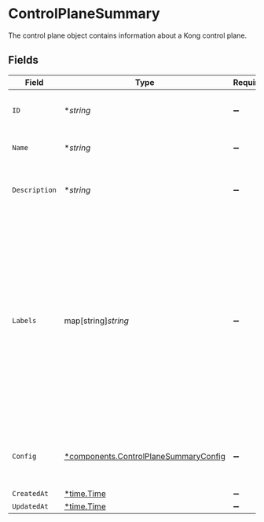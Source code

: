 # ControlPlaneSummary

The control plane object contains information about a Kong control plane.


## Fields

| Field                                                                                                                                                                                                                             | Type                                                                                                                                                                                                                              | Required                                                                                                                                                                                                                          | Description                                                                                                                                                                                                                       | Example                                                                                                                                                                                                                           |
| --------------------------------------------------------------------------------------------------------------------------------------------------------------------------------------------------------------------------------- | --------------------------------------------------------------------------------------------------------------------------------------------------------------------------------------------------------------------------------- | --------------------------------------------------------------------------------------------------------------------------------------------------------------------------------------------------------------------------------- | --------------------------------------------------------------------------------------------------------------------------------------------------------------------------------------------------------------------------------- | --------------------------------------------------------------------------------------------------------------------------------------------------------------------------------------------------------------------------------- |
| `ID`                                                                                                                                                                                                                              | **string*                                                                                                                                                                                                                         | :heavy_minus_sign:                                                                                                                                                                                                                | The control plane ID.                                                                                                                                                                                                             | 7f9fd312-a987-4628-b4c5-bb4f4fddd5f7                                                                                                                                                                                              |
| `Name`                                                                                                                                                                                                                            | **string*                                                                                                                                                                                                                         | :heavy_minus_sign:                                                                                                                                                                                                                | The name of the control plane.                                                                                                                                                                                                    | Test Control Plane                                                                                                                                                                                                                |
| `Description`                                                                                                                                                                                                                     | **string*                                                                                                                                                                                                                         | :heavy_minus_sign:                                                                                                                                                                                                                | The description of the control plane in Konnect.                                                                                                                                                                                  | A test control plane for exploration.                                                                                                                                                                                             |
| `Labels`                                                                                                                                                                                                                          | map[string]*string*                                                                                                                                                                                                               | :heavy_minus_sign:                                                                                                                                                                                                                | Labels store metadata of an entity that can be used for filtering an entity list or for searching across entity types. <br/><br/>Keys must be of length 1-63 characters, and cannot start with "kong", "konnect", "mesh", "kic", or "_".<br/> | {<br/>"env": "test"<br/>}                                                                                                                                                                                                         |
| `Config`                                                                                                                                                                                                                          | [*components.ControlPlaneSummaryConfig](../../models/components/controlplanesummaryconfig.md)                                                                                                                                     | :heavy_minus_sign:                                                                                                                                                                                                                | CP configuration object for related access endpoints.                                                                                                                                                                             |                                                                                                                                                                                                                                   |
| `CreatedAt`                                                                                                                                                                                                                       | [*time.Time](https://pkg.go.dev/time#Time)                                                                                                                                                                                        | :heavy_minus_sign:                                                                                                                                                                                                                | N/A                                                                                                                                                                                                                               |                                                                                                                                                                                                                                   |
| `UpdatedAt`                                                                                                                                                                                                                       | [*time.Time](https://pkg.go.dev/time#Time)                                                                                                                                                                                        | :heavy_minus_sign:                                                                                                                                                                                                                | N/A                                                                                                                                                                                                                               |                                                                                                                                                                                                                                   |